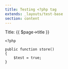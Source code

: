 ```yaml
---
title: Testing <?php tag
extends: _layouts/test-base
section: content
---
```


Title: {{ $page->title }}

```
<?php

public function store()
{
    $test = true;
}
```
